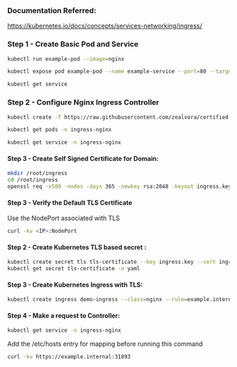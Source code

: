 ### Documentation Referred:

https://kubernetes.io/docs/concepts/services-networking/ingress/

### Step 1 - Create Basic Pod and Service
```sh
kubectl run example-pod --image=nginx

kubectl expose pod example-pod --name example-service --port=80 --target-port=80

kubectl get service
```
### Step 2 - Configure Nginx Ingress Controller
```sh
kubectl create -f https://raw.githubusercontent.com/zealvora/certified-kubernetes-security-specialist/refs/heads/main/domain-1-cluster-setup/nginx-controller.yaml

kubectl get pods -n ingress-nginx

kubectl get service -n ingress-nginx
```

#### Step 3 - Create Self Signed Certificate for Domain:
```sh
mkdir /root/ingress
cd /root/ingress
openssl req -x509 -nodes -days 365 -newkey rsa:2048 -keyout ingress.key -out ingress.crt -subj "/CN=example.internal/O=security"
```

#### Step 3 - Verify the Default TLS Certificate
Use the NodePort associated with TLS
```sh
curl -kv <IP>:NodePort 
```
#### Step 2 - Create Kubernetes TLS based secret :
```sh
kubectl create secret tls tls-certificate --key ingress.key --cert ingress.crt
kubectl get secret tls-certificate -o yaml
```
#### Step 3 - Create Kubernetes Ingress with TLS:
```sh
kubectl create ingress demo-ingress --class=nginx --rule=example.internal/*=example-service:80,tls=tls-certificate
```
#### Step 4 - Make a request to Controller:
```sh
kubectl get service -n ingress-nginx
```
Add the /etc/hosts entry for mapping before running this command
```sh
curl -kv https://example.internal:31893
```
